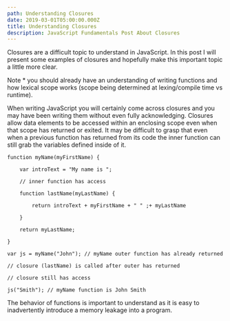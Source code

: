 ```yaml
---
path: Understanding Closures
date: 2019-03-01T05:00:00.000Z
title: Understanding Closures
description: JavaScript Fundamentals Post About Closures
---
```

Closures are a difficult topic to understand in JavaScript. In this post I will present some examples of closures and hopefully make this important topic a little more clear.



Note * you should already have an understanding of writing functions and how lexical scope works (scope being determined at lexing/compile time vs runtime).



When writing JavaScript you will certainly come across closures and you may have been writing them without even fully acknowledging. Closures allow data elements to be accessed within an enclosing scope even when that scope has returned or exited. It may be difficult to grasp that even when a previous function has returned from its code the inner function can still grab the variables defined inside of it.



```
function myName(myFirstName) {
```

```
	var introText = "My name is ";
```

```
	// inner function has access
```

```
	function lastName(myLastName) {
```

```
		return introText + myFirstName + " " ;+ myLastName
```

```
	}
```

```
	return myLastName;
```

```
}
```



```
var js = myName("John"); // myName outer function has already returned
```

```
// closure (lastName) is called after outer has returned 
```

```
// closure still has access 
```

```
js("Smith"); // myName function is John Smith  
```



The behavior of functions is important to understand as it is easy to inadvertently introduce a memory leakage into a program.
